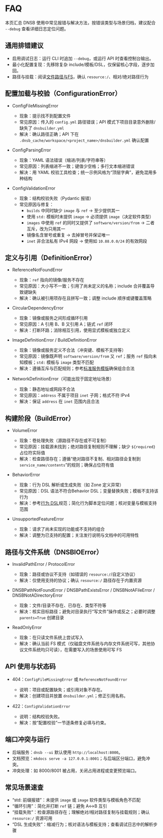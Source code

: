 # FAQ

本页汇总 DNSB 使用中常见报错与解决方法，按错误类型与场景归档，建议配合 `--debug` 查看详细日志定位问题。

## 通用排错建议

- 启用调试日志：运行 CLI 时追加 `--debug`，或运行 API 时查看控制台输出。
- 最小化配置复现：先移除复杂 include/模板/DSL，仅保留核心字段，逐步加回。
- 路径与挂载：阅读[文件路径与FS](rule/paths-and-fs.md)，确认 `resource:/`、相对/绝对路径行为

## 配置加载与校验（ConfigurationError）

- ConfigFileMissingError

  - 现象：提示找不到配置文件
  - 常见原因：传入的 `config.yml` 路径错误；API 模式下项目目录意外删除/缺失了 `dnsbuilder.yml`
  - 解决：确认路径正确；API 下在 `.dnsb_cache/workspace/<project_name>/dnsbuilder.yml` 确认配置
- ConfigParsingError

  - 现象：YAML 语法错误（缩进/列表/字符串等）
  - 常见原因：列表缩进不一致；键值少空格；多行文本缩进错误
  - 解决：用 YAML 校验工具检查；统一示例风格为“顶层字典”，避免混用多种结构
- ConfigValidationError

  - 现象：结构校验失败（Pydantic 报错）
  - 常见原因与修复：
    - `builds` 中同时缺少 `image` 与 `ref` → 至少提供其一
    - 使用 `std:` 模板时未提供 `image` → 必须提供 `image`（决定软件类型）
    - `images` 中使用 `ref` 的同时又提供了 `software/version/from` → 二者互斥，改为只用其一
    - 镜像名含冒号或重复 → 去掉冒号并保证唯一
    - `inet` 非合法私有 IPv4 网段 → 使用如 `10.88.0.0/24` 的有效网段

## 定义与引用（DefinitionError）

- ReferenceNotFoundError

  - 现象：`ref` 指向的镜像/服务不存在
  - 常见原因：大小写不一致；引用了尚未定义的名称；include 合并覆盖导致键缺失
  - 解决：确认被引用项存在且拼写一致；调整 include 顺序或键覆盖策略
- CircularDependencyError

  - 现象：镜像或服务之间形成循环引用
  - 常见原因：A 引用 B、B 又引用 A；链式 `ref` 闭环
  - 解决：打断环路；消除相互引用，使用显式模板或独立定义
- ImageDefinitionError / BuildDefinitionError

  - 现象：镜像或服务定义不合法（冲突键、模板不支持等）
  - 常见原因：镜像既声明 `software/version/from` 又 `ref`；服务 `ref` 指向未知模板；`std:` 模板与 `image` 类型不匹配
  - 解决：遵循互斥与匹配规则；参考[标准服务模版](rule/build-templates.md)确保组合合法
- NetworkDefinitionError（可能出现于固定地址场景）

  - 现象：静态地址或网段不合法
  - 常见原因：`address` 不属于项目 `inet` 子网；格式不符 IPv4
  - 解决：保证 `address` 在 `inet` 范围内且合法

## 构建阶段（BuildError）

- VolumeError

  - 现象：卷处理失败（源路径不存在或不可复制）
  - 常见原因：挂载源未找到；绝对路径复制规则不理解；缺少 `${required}` 占位符实际值
  - 解决：检查路径存在；遵循“绝对路径不复制、相对路径会复制到 `service_name/contents`”的规则；确保占位符有值
- BehaviorError

  - 现象：行为 DSL 解析或生成失败（如 Zone 定义异常）
  - 常见原因：DSL 语法不符合Behavior DSL；变量替换失败；模板不支持该行为
  - 解决：参考[行为 DSL](rule/behavior-dsl.md)规范；简化行为脚本定位问题；核对变量与模板支持范围
- UnsupportedFeatureError

  - 现象：请求了尚未实现的功能或不支持的组合
  - 解决：调整为已支持的配置；关注发行说明与文档中的可用特性

## 路径与文件系统（DNSBIOError）

- InvalidPathError / ProtocolError

  - 现象：路径或协议不支持（如错误的 `resource:/`/自定义协议）
  - 解决：仅使用支持的协议；确认 `resource:/` 路径存在于内置资源
- DNSBPathNotFoundError / DNSBPathExistsError / DNSBNotAFileError / DNSBNotADirectoryError

  - 现象：文件/目录不存在、已存在、类型不符等
  - 解决：核实目标路径；避免对目录执行“写文件”操作或反之；必要时调整 `parents=True` 创建目录
- ReadOnlyError

  - 现象：在只读文件系统上尝试写入
  - 解决：确认当前 FS 模式（仅磁盘文件系统与内存文件系统可写，其他协议文件系统均只可读），在需要写入的场景使用可写 FS

## API 使用与状态码

- 404：`ConfigFileMissingError` 或 `ReferenceNotFoundError`

  - 说明：项目或配置缺失；或引用对象不存在。
  - 解决：创建项目并放置 `dnsbuilder.yml`；修正引用名称。
- 422：`ConfigValidationError`

  - 说明：结构校验失败。
  - 解决：按“配置校验”一节逐条修复必填与约束。

## 端口冲突与运行

- 后端服务：`dnsb --ui` 默认使用 `http://localhost:8000`。
- 文档预览：`mkdocs serve -a 127.0.0.1:8001`；与后端区分端口，避免冲突。
- 冲突处理：如 8000/8001 被占用，关闭占用进程或变更预览端口。

## 常见场景速查

- “std: 前缀报错”：未提供 `image` 或 `image` 软件类型与模板角色不匹配
- “循环引用”：简化并打断 `ref` 链；避免 A↔B 互引
- “挂载失败”：检查源路径存在；理解绝对/相对路径复制与挂载规则；确认 `resource:/` 资源可用
- “DSL 生成失败”：缩减行为；核对语法与模板支持；查看调试日志中的解析步骤
